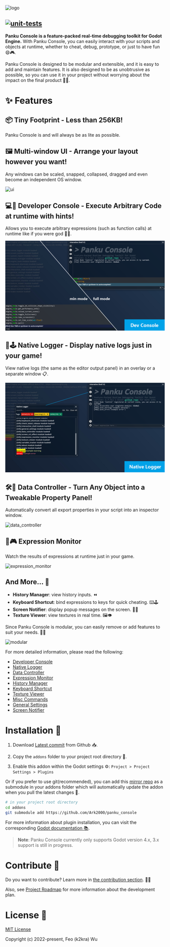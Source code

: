 ![logo](./docs/assets/logo.png)

[![unit-tests](https://camo.githubusercontent.com/c876d454cc2b987ccb23edc9ed7fd3b6d0e8e1e846dad9178f6446da346b3457/68747470733a2f2f696d672e736869656c64732e696f2f62616467652f74657374732d322532307061737365642d73756363657373)](https://github.com/Eggbertx/PankuConsole/runs/19267451927)
---


**Panku Console is a feature-packed real-time debugging toolkit for Godot Engine.** With Panku Console, you can easily interact with your scripts and objects at runtime, whether to cheat, debug, prototype, or just to have fun 😄🎮.

Panku Console is designed to be modular and extensible, and it is easy to add and maintain features. It is also designed to be as unobtrusive as possible, so you can use it in your project without worrying about the impact on the final product 🧩🚀.

# ✨ Features

## 📦 Tiny Footprint - Less than 256KB!

Panku Console is and will always be as lite as possible.

## 🖼️ Multi-window UI - Arrange your layout however you want!

Any windows can be scaled, snapped, collapsed, dragged and even become an independent OS window.

![ui](./docs/assets/ui.png)

## 💻🔮 Developer Console - Execute Arbitrary Code at runtime with hints!

Allows you to execute arbitrary expressions (such as function calls) at runtime like if you were god 🧙‍♂️. 

![console](./docs/assets/console.png)

## 📝🕹️ Native Logger - Display native logs just in your game!

View native logs (the same as the editor output panel) in an overlay or a separate window 📋.

![logger](./docs/assets/logger.png)

## 🛠️🔧 Data Controller - Turn Any Object into a Tweakable Property Panel!

Automatically convert all export properties in your script into an inspector window.

![data_controller](./docs/assets/data_controller.png)

## 👀🎮 Expression Monitor

Watch the results of expressions at runtime just in your game.

![expression_monitor](./docs/assets/expression_monitor.png)

## And More... 🌟

- **History Manager**: view history inputs. ⏪
- **Keyboard Shortcut**: bind expressions to keys for quick cheating. ⌨️🕹️
- **Screen Notifier**: display popup messages on the screen. 💬📢
- **Texture Viewer**: view textures in real time. 🖼️👁️

Since Panku Console is modular, you can easily remove or add features to suit your needs. 🧩🔧

![modular](./docs/assets/modular.png)

For more detailed information, please read the following:

- [Developer Console](./docs/developer_console.md)
- [Native Logger](./docs/native_logger.md)
- [Data Controller](./docs/data_controller.md)
- [Expression Monitor](./docs/expression_monitor.md)
- [History Manager](./docs/history_manager.md)
- [Keyboard Shortcut](./docs/keyboard_shortcut.md)
- [Texture Viewer](./docs/texture_viewer.md)
- [Misc Commands](./docs/misc_commands.md)
- [General Settings](./docs/general_settings.md)
- [Screen Notifier](./docs/screen_notifier.md)

# Installation 🚀

1. Download [Latest commit](https://github.com/Ark2000/PankuConsole/archive/refs/heads/master.zip) from Github 📥.

2. Copy the `addons` folder to your project root directory 📂.

3. Enable this addon within the Godot settings ⚙️: `Project > Project Settings > Plugins`

Or if you prefer to use git(recommended), you can add this [mirror repo](https://github.com/Ark2000/panku_console) as a submodule in your addons folder which will automatically update the addon when you pull the latest changes 🔄.

```bash
# in your project root directory
cd addons
git submodule add https://github.com/Ark2000/panku_console
```

For more information about plugin installation, you can visit the corresponding [Godot documentation 📚](https://docs.godotengine.org/en/stable/tutorials/plugins/editor/installing_plugins.html).

> **Note**: Panku Console currently only supports Godot version 4.x, 3.x support is still in progress.

# Contribute 🤝

Do you want to contribute? Learn more in [the contribution section](./CONTRIBUTING.md). 🌟🙌

Also, see [Project Roadmap](https://github.com/Ark2000/PankuConsole/discussions/152) for more information about the development plan.

# License 📜

[MIT License](./LICENSE)

Copyright (c) 2022-present, Feo (k2kra) Wu
